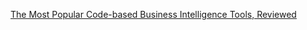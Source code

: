 [The Most Popular Code-based Business Intelligence Tools, Reviewed](https://evidence.dev/blog/business-intelligence-tools)